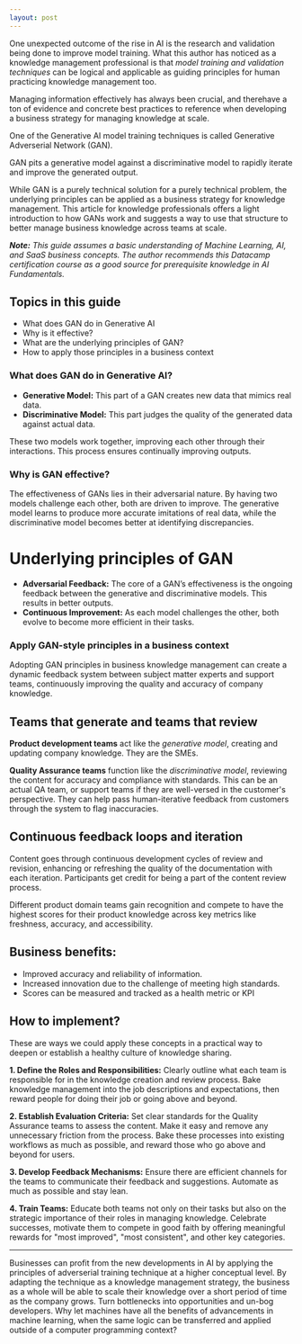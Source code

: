 ```yaml
---
layout: post
---
```

One unexpected outcome of the rise in AI is the research and validation being done to improve model training. What this author has noticed as a knowledge management professional is that _model training and validation techniques_ can be logical and applicable as guiding principles for human practicing knowledge management too. 

Managing information effectively has always been crucial, and therehave a ton of evidence and concrete best practices to reference when developing a business strategy for managing knowledge at scale. 

One of the Generative AI model training techniques is called Generative Adverserial Network (GAN). 

GAN pits a generative model against a discriminative model to rapidly iterate and improve the generated output. 

While GAN is a purely technical solution for a purely technical problem, the underlying principles can be applied as a business strategy for knowledge management. This article for knowledge professionals offers a light introduction to how GANs work and suggests a way to use that structure to better manage business knowledge across teams at scale.

_**Note:** This guide assumes a basic understanding of Machine Learning, AI, and SaaS business concepts. The author recommends this Datacamp certification course as a good source for prerequisite knowledge in AI Fundamentals._

## Topics in this guide
- What does GAN do in Generative AI
- Why is it effective?
- What are the underlying principles of GAN?
- How to apply those principles in a business context

### What does GAN do in Generative AI?
- **Generative Model:** This part of a GAN creates new data that mimics real data.
- **Discriminative Model:** This part judges the quality of the generated data against actual data.

These two models work together, improving each other through their interactions. This process ensures continually improving outputs.

### Why is GAN effective?
The effectiveness of GANs lies in their adversarial nature. By having two models challenge each other, both are driven to improve. The generative model learns to produce more accurate imitations of real data, while the discriminative model becomes better at identifying discrepancies.

# Underlying principles of GAN
- **Adversarial Feedback:** The core of a GAN’s effectiveness is the ongoing feedback between the generative and discriminative models. This results in better outputs.
- **Continuous Improvement:** As each model challenges the other, both evolve to become more efficient in their tasks.

### Apply GAN-style principles in a business context
Adopting GAN principles in business knowledge management can create a dynamic feedback system between subject matter experts and support teams, continuously improving the quality and accuracy of company knowledge.

## Teams that generate and teams that review
**Product development teams** act like the _generative model_, creating and updating company knowledge. They are the SMEs.

**Quality Assurance teams** function like the _discriminative model_, reviewing the content for accuracy and compliance with standards. This can be an actual QA team, or support teams if they are well-versed in the customer's perspective. They can help pass human-iterative feedback from customers through the system to flag inaccuracies.

## Continuous feedback loops and iteration
Content goes through continuous development cycles of review and revision, enhancing or refreshing the quality of the documentation with each iteration. Participants get credit for being a part of the content review process. 

Different product domain teams gain recognition and compete to have the highest scores for their product knowledge across key metrics like freshness, accuracy, and accessibility. 

## Business benefits:
- Improved accuracy and reliability of information.
- Increased innovation due to the challenge of meeting high standards.
- Scores can be measured and tracked as a health metric or KPI

## How to implement?
These are ways we could apply these concepts in a practical way to deepen or establish a healthy culture of knowledge sharing.

**1. Define the Roles and Responsibilities:** Clearly outline what each team is responsible for in the knowledge creation and review process. Bake knowledge management into the job descriptions and expectations, then reward people for doing their job or going above and beyond.

**2. Establish Evaluation Criteria:** Set clear standards for the Quality Assurance teams to assess the content. Make it easy and remove any unnecessary friction from the process. Bake these processes into existing workflows as much as possible, and reward those who go above and beyond for users.

**3. Develop Feedback Mechanisms:** Ensure there are efficient channels for the teams to communicate their feedback and suggestions. Automate as much as possible and stay lean. 

**4. Train Teams:** Educate both teams not only on their tasks but also on the strategic importance of their roles in managing knowledge. Celebrate successes, motivate them to compete in good faith by offering meaningful rewards for "most improved", "most consistent", and other key categories.

---

Businesses can profit from the new developments in AI by applying the principles of adverserial training technique at a higher conceptual level. By adapting the technique as a knowledge management strategy, the business as a whole will be able to scale their knowledge over a short period of time as the company grows. Turn bottlenecks into opportunities and un-bog developers. Why let machines have all the benefits of advancements in machine learning, when the same logic can be transferred and applied outside of a computer programming context?